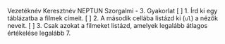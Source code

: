 Vezetéknév Keresztnév
NEPTUN
Szorgalmi - 3. Gyakorlat
[ ] 1. Írd ki egy táblázatba a filmek címeit.
[ ] 2. A második cellába listázd ki (`ul`) a nézők neveit.
[ ] 3. Csak azokat a filmeket listázd, amelyek legalább átlagos értékelése legalább 7.
